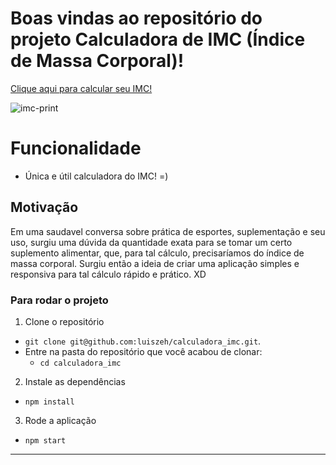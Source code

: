 # Boas vindas ao repositório do projeto Calculadora de IMC (Índice de Massa Corporal)!

<a href="https://qualmeuimc.netlify.app/">Clique aqui para calcular seu IMC!</a>

![imc-print](https://user-images.githubusercontent.com/78225894/139314545-b23e160b-12f9-4713-91a7-e95da8f7de23.jpg)

# Funcionalidade

- Única e útil calculadora do IMC! =)

## Motivação

Em uma saudavel conversa sobre prática de esportes, suplementação e seu uso, surgiu uma dúvida da quantidade exata para se tomar um certo suplemento alimentar, que, para tal cálculo, precisaríamos do índice de massa corporal.
Surgiu então a ideia de criar uma aplicação simples e responsiva para tal cálculo rápido e prático. XD

### Para rodar o projeto

1. Clone o repositório

- `git clone git@github.com:luiszeh/calculadora_imc.git`.
- Entre na pasta do repositório que você acabou de clonar:
  - `cd calculadora_imc`

2. Instale as dependências

- `npm install`

3. Rode a aplicação

- `npm start`

---
